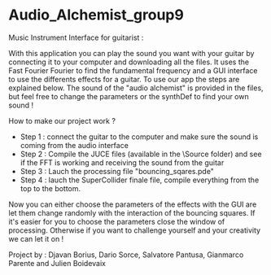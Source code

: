 # Audio_Alchemist_group9

Music Instrument Interface for guitarist : 

With this application you can play the sound you want with your guitar by connecting it to your computer and downloading all the files. 
It uses the Fast Fourier Fourier to find the fundamental frequency and a GUI interface to use the differents effects for a guitar.
To use our app the steps are explained below. The sound of the "audio alchemist" is provided in the files, but feel free to change the parameters or the synthDef to find your own sound !


How to make our project work ?

- Step 1 : connect the guitar to the computer and make sure the sound is coming from the audio interface
- Step 2 : Compile the JUCE files (available in the \Source folder) and see if the FFT is working and receiving the sound from the guitar
- Step 3 : Lauch the processing file "bouncing_sqares.pde"
- Step 4 : lauch the SuperCollider finale file, compile everything from the top to the bottom.

Now you can either choose the parameters of the effects with the GUI are let them change randomly with the interaction of the bouncing squares.
If it's easier for you to choose the parameters close the window of processing. Otherwise if you want to challenge yourself and your creativity we can let it on !

Project by : Djavan Borius, Dario Sorce, Salvatore Pantusa, Gianmarco Parente and Julien Boidevaix


